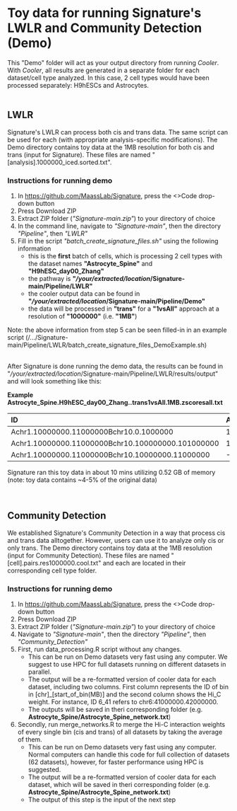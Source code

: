 # Toy data for running Signature's LWLR and Community Detection (Demo)
This "Demo" folder will act as your output directory from running _Cooler_. With _Cooler_, all results are generated in a separate folder for each dataset/cell type analyzed. In this case, 2 cell types would have been processed separately: H9hESCs and Astrocytes.  
<br/>

## LWLR
Signature's LWLR can process both cis and trans data. The same script can be used for each (with appropriate analysis-specific modifications). The Demo directory contains toy data at the 1MB resolution for both cis and trans (input for Signature). These files are named "[analysis].1000000_iced.sorted.txt".

### Instructions for running demo
1. In https://github.com/MaassLab/Signature, press the <>Code drop-down button
2. Press Download ZIP
3. Extract ZIP folder (_"Signature-main.zip"_) to your directory of choice 
4. In the command line, navigate to *"Signature-main"*, then the directory *"Pipeline"*, then *"LWLR"*
5. Fill in the script *"batch_create_signature_files.sh"* using the following information
   -  this is the **first** batch of cells, which is processing 2 cell types with the dataset names **"Astrocyte_Spine"** and **"H9hESC_day00_Zhang"**
   -  the pathway is **"*/your/extracted/location*/Signature-main/Pipeline/LWLR"**
   -  the cooler output data can be found in **"*/your/extracted/location*/Signature-main/Pipeline/Demo"**
   -  the data will be processed in **"trans"** for a **"1vsAll"** approach at a resolution of **"1000000"** (i.e. **"1MB"**)

Note: the above information from step 5 can be seen filled-in in an example script (/.../Signature-main/Pipeline/LWLR/batch_create_signature_files_DemoExample.sh)  
<br/>

After Signature is done running the demo data, the results can be found in "*/your/extracted/location*/Signature-main/Pipeline/LWLR/results/output" and will look something like this:

**Example Astrocyte_Spine.H9hESC_day00_Zhang..trans1vsAll.1MB.zscoresall.txt**

   | ID                                                | Astrocyte_Spine       | H9hESC_day00_Zhang     |
   |:--------------------------------------------------|:----------------------|:-----------------------|
   | Achr1.10000000.11000000Bchr10.0.1000000           | 1.420                 | 1.048                  |
   | Achr1.10000000.11000000Bchr10.100000000.101000000 | 1.752                 | 1.691                  |
   | Achr1.10000000.11000000Bchr10.10000000.11000000   | -1.181                | -0.499                 |

Signature ran this toy data in about 10 mins utilizing 0.52 GB of memory (note: toy data contains ~4-5% of the original data)

<br/>
   
## Community Detection
We established Signature's Community Detection in a way that process cis and trans data alltogether. However, users can use it to analyze only cis or only trans. The Demo directory contains toy data at the 1MB resolution (input for Community Detection). These files are named "[cell].pairs.res1000000.cool.txt" and each are located in their corresponding cell type folder.

### Instructions for running demo
1. In https://github.com/MaassLab/Signature, press the <>Code drop-down button
2. Press Download ZIP
3. Extract ZIP folder (_"Signature-main.zip"_) to your directory of choice 
4. Navigate to *"Signature-main"*, then the directory *"Pipeline"*, then *"Community_Detection"*
5. First, run data_processing.R script without any changes.
   -  This can be run on Demo datasets very fast using any computer. We suggest to use HPC for full datasets running on different datasets in parallel.
   -  The output will be a re-formatted version of cooler data for each dataset, including two columns. First column represents the ID of bin in [chr]_[start_of_bin(MB)] and the second column shows the Hi_C weight. For instance, ID 6_41 refers to chr6:41000000.42000000.  
   -  The outputs will be saved in theri corresponding folder (e.g.       **Astrocyte_Spine/Astrocyte_Spine_network.txt**)
6. Secondly, run merge_networks.R to merge the Hi-C interaction weights of every single bin (cis and trans) of all datasets by taking the average of them.
   -  This can be run on Demo datasets very fast using any computer. Normal computers can handle this code for full collection of datasets (62 datasets), however, for faster performance using HPC is suggested. 
   -  The output will be a re-formatted version of cooler data for each dataset, which will be saved in theri corresponding folder (e.g.       **Astrocyte_Spine/Astrocyte_Spine_network.txt**)
   -  The output of this step is the input of the next step  
